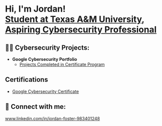 <h1>Hi, I'm Jordan! <br/><a href="https://github.com/jordan348">Student at Texas A&M University</a>, <a href="www.linkedin.com/in/jordan-foster-983401248"> Aspiring Cybersecurity Professional</a></h1>

<h2>👨‍💻 Cybersecurity Projects:</h2>


- <b>Google Cybersecurity Portfolio</b>
  - [Projects Completed in Certificate Program](https://github.com/jordan348/Google-Cybersecurity-Portfolio)
    

<h2> Certifications  </h2>

- [Google Cybersecurity Certificate](https://coursera.org/share/df51e6a86c9053bde6f7f08ceaf7c603)



<h2> 🤳 Connect with me:</h2>

www.linkedin.com/in/jordan-foster-983401248
   


